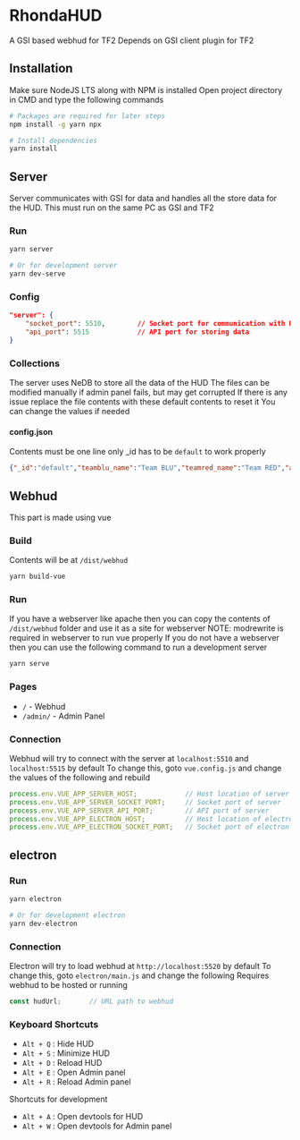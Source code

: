 # RhondaHUD

A GSI based webhud for TF2
Depends on GSI client plugin for TF2

## Installation

Make sure NodeJS LTS along with NPM is installed
Open project directory in CMD and type the following commands

```bash
# Packages are required for later steps
npm install -g yarn npx

# Install dependencies
yarn install
```

## Server

Server communicates with GSI for data and handles all the store data for the HUD.
This must run on the same PC as GSI and TF2

### Run

```bash
yarn server

# Or for development server
yarn dev-serve
```

### Config

```json
"server": {
    "socket_port": 5510,        // Socket port for communication with HUD
    "api_port": 5515            // API port for storing data
}
```

### Collections

The server uses NeDB to store all the data of the HUD
The files can be modified manually if admin panel fails, but may get corrupted
If there is any issue replace the file contents with these default contents to reset it
You can change the values if needed

#### config.json

Contents must be one line only
_id has to be `default` to work properly

```json
{"_id":"default","teamblu_name":"Team BLU","teamred_name":"Team RED","announcements":[{"type":"SeriesScore"}],"announcementsDelay":"60","seriesBestOf":"5","seriesWinsTeamBlu":"0","seriesWinsTeamRed":"0"}
```

## Webhud

This part is made using vue

### Build

Contents will be at `/dist/webhud`

```bash
yarn build-vue
```

### Run

If you have a webserver like apache then you can copy the contents of `/dist/webhud` folder and use it as a site for webserver
NOTE: modrewrite is required in webserver to run vue properly
If you do not have a webserver then you can use the following command to run a development server

```bash
yarn serve
```

### Pages

- `/` - Webhud
- `/admin/` - Admin Panel

### Connection

Webhud will try to connect with the server at `localhost:5510` and `localhost:5515` by default
To change this, goto `vue.config.js` and change the values of the following and rebuild

```js
process.env.VUE_APP_SERVER_HOST;            // Host location of server
process.env.VUE_APP_SERVER_SOCKET_PORT;     // Socket port of server
process.env.VUE_APP_SERVER_API_PORT;        // API port of server
process.env.VUE_APP_ELECTRON_HOST;          // Host location of electron (required if running webhud inside electron)
process.env.VUE_APP_ELECTRON_SOCKET_PORT;   // Socket port of electron (required if running webhud inside electron)
```

## electron

### Run

```bash
yarn electron

# Or for development electron
yarn dev-electron
```

### Connection

Electron will try to load webhud at `http://localhost:5520` by default
To change this, goto `electron/main.js` and change the following
Requires webhud to be hosted or running

```js
const hudUrl;       // URL path to webhud
```

### Keyboard Shortcuts

- `Alt + Q` : Hide HUD
- `Alt + S` : Minimize HUD
- `Alt + D` : Reload HUD
- `Alt + E` : Open Admin panel
- `Alt + R` : Reload Admin panel

Shortcuts for development

- `Alt + A` : Open devtools for HUD
- `Alt + W` : Open devtools for Admin panel
  